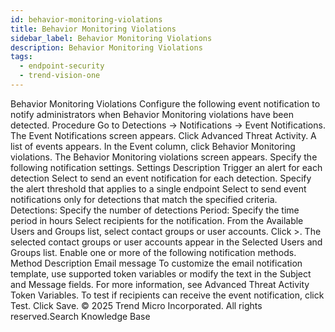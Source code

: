 ```yaml
---
id: behavior-monitoring-violations
title: Behavior Monitoring Violations
sidebar_label: Behavior Monitoring Violations
description: Behavior Monitoring Violations
tags:
  - endpoint-security
  - trend-vision-one
---
```


 Behavior Monitoring Violations Configure the following event notification to notify administrators when Behavior Monitoring violations have been detected. Procedure Go to Detections → Notifications → Event Notifications. The Event Notifications screen appears. Click Advanced Threat Activity. A list of events appears. In the Event column, click Behavior Monitoring violations. The Behavior Monitoring violations screen appears. Specify the following notification settings. Settings Description Trigger an alert for each detection Select to send an event notification for each detection. Specify the alert threshold that applies to a single endpoint Select to send event notifications only for detections that match the specified criteria. Detections: Specify the number of detections Period: Specify the time period in hours Select recipients for the notification. From the Available Users and Groups list, select contact groups or user accounts. Click >. The selected contact groups or user accounts appear in the Selected Users and Groups list. Enable one or more of the following notification methods. Method Description Email message To customize the email notification template, use supported token variables or modify the text in the Subject and Message fields. For more information, see Advanced Threat Activity Token Variables. To test if recipients can receive the event notification, click Test. Click Save. © 2025 Trend Micro Incorporated. All rights reserved.Search Knowledge Base